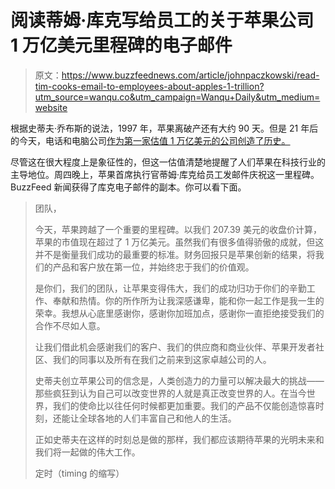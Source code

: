 # 阅读蒂姆·库克写给员工的关于苹果公司 1 万亿美元里程碑的电子邮件

> 原文：<https://www.buzzfeednews.com/article/johnpaczkowski/read-tim-cooks-email-to-employees-about-apples-1-trillion?utm_source=wanqu.co&utm_campaign=Wanqu+Daily&utm_medium=website>

根据史蒂夫·乔布斯的说法，1997 年，苹果离破产还有大约 90 天。但是 21 年后的今天，电话和电脑公司[作为第一家估值 1 万亿美元的公司创造了历史。](https://www.buzzfeednews.com/article/williamalden/apple-just-set-a-record-as-the-first-company-ever-to-be?utm_source=dynamic&utm_campaign=bffbbuzzfeednews&ref=bffbbuzzfeednews) 

尽管这在很大程度上是象征性的，但这一估值清楚地提醒了人们苹果在科技行业的主导地位。周四晚上，苹果首席执行官蒂姆·库克给员工发邮件庆祝这一里程碑。BuzzFeed 新闻获得了库克电子邮件的副本。你可以看下面。

> 团队，
> 
> 今天，苹果跨越了一个重要的里程碑。以我们 207.39 美元的收盘价计算，苹果的市值现在超过了 1 万亿美元。虽然我们有很多值得骄傲的成就，但这并不是衡量我们成功的最重要的标准。财务回报只是苹果创新的结果，将我们的产品和客户放在第一位，并始终忠于我们的价值观。
> 
> 是你们，我们的团队，让苹果变得伟大，我们的成功归功于你们的辛勤工作、奉献和热情。你的所作所为让我深感谦卑，能和你一起工作是我一生的荣幸。我想从心底里感谢你，感谢你加班加点，感谢你一直拒绝接受我们的合作不尽如人意。
> 
> 让我们借此机会感谢我们的客户、我们的供应商和商业伙伴、苹果开发者社区、我们的同事以及所有在我们之前来到这家卓越公司的人。
> 
> 史蒂夫创立苹果公司的信念是，人类创造力的力量可以解决最大的挑战——那些疯狂到认为自己可以改变世界的人就是真正改变世界的人。在当今世界，我们的使命比以往任何时候都更加重要。我们的产品不仅能创造惊喜时刻，还能让全球各地的人们丰富自己和他人的生活。
> 
> 正如史蒂夫在这样的时刻总是做的那样，我们都应该期待苹果的光明未来和我们将一起做的伟大工作。
> 
> 定时（timing 的缩写）